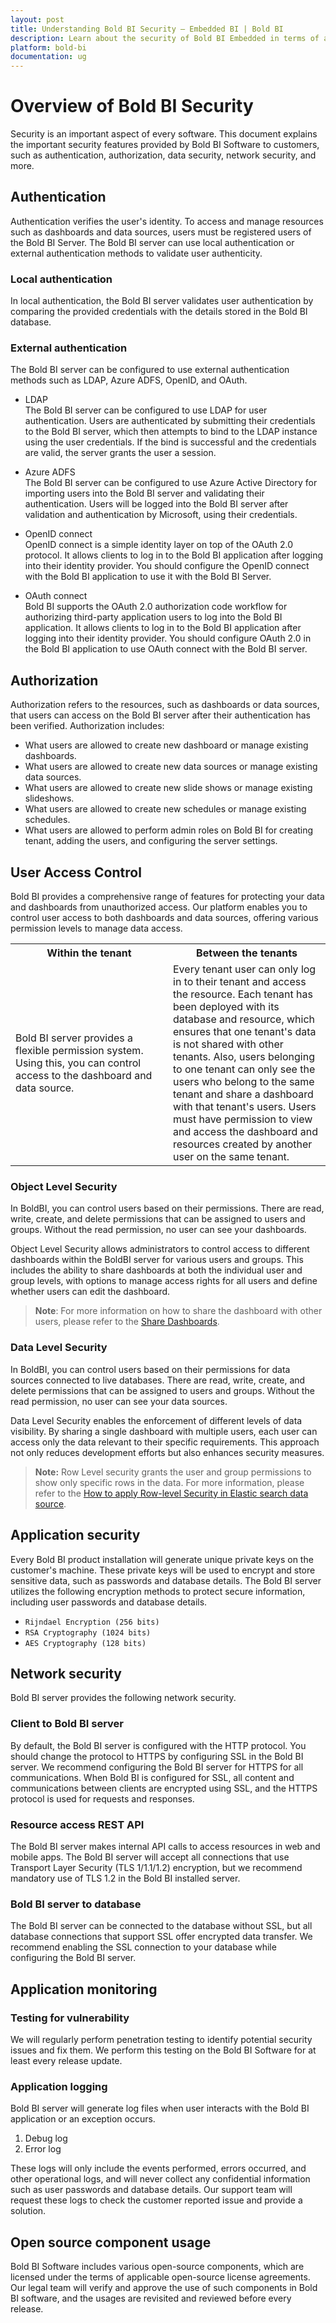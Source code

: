 ```yaml
---
layout: post
title: Understanding Bold BI Security – Embedded BI | Bold BI
description: Learn about the security of Bold BI Embedded in terms of authentication, authorization, data security, network security and more.
platform: bold-bi
documentation: ug
---
```


# Overview of Bold BI Security

Security is an important aspect of every software. This document explains the important security features provided by Bold BI Software to customers, such as authentication, authorization, data security, network security, and more.

## Authentication 
Authentication verifies the user's identity. To access and manage resources such as dashboards and data sources, users must be registered users of the Bold BI Server. The Bold BI server can use local authentication or external authentication methods to validate user authenticity.

### Local authentication
In local authentication, the Bold BI server validates user authentication by comparing the provided credentials with the details stored in the Bold BI database.

### External authentication
The Bold BI server can be configured to use external authentication methods such as LDAP, Azure ADFS, OpenID, and OAuth. 

* LDAP   
The Bold BI server can be configured to use LDAP for user authentication. Users are authenticated by submitting their credentials to the Bold BI server, which then attempts to bind to the LDAP instance using the user credentials. If the bind is successful and the credentials are valid, the server grants the user a session.

* Azure ADFS  
The Bold BI server can be configured to use Azure Active Directory for importing users into the Bold BI server and validating their authentication. Users will be logged into the Bold BI server after validation and authentication by Microsoft, using their credentials.

* OpenID connect   
OpenID connect is a simple identity layer on top of the OAuth 2.0 protocol. It allows clients to log in to the Bold BI application after logging into their identity provider. You should configure the OpenID connect with the Bold BI application to use it with the Bold BI Server.

* OAuth connect  
Bold BI supports the OAuth 2.0 authorization code workflow for authorizing third-party application users to log into the Bold BI application. It allows clients to log in to the Bold BI application after logging into their identity provider. You should configure OAuth 2.0 in the Bold BI application to use OAuth connect with the Bold BI server.

## Authorization
Authorization refers to the resources, such as dashboards or data sources, that users can access on the Bold BI server after their authentication has been verified. Authorization includes:
-	What users are allowed to create new dashboard or manage existing dashboards.
-	What users are allowed to create new data sources or manage existing data sources.
-	What users are allowed to create new slide shows or manage existing slideshows.
-	What users are allowed to create new schedules or manage existing schedules.
-	What users are allowed to perform admin roles on Bold BI for creating tenant, adding the users, and configuring the server settings.

## User Access Control
Bold BI provides a comprehensive range of features for protecting your data and dashboards from unauthorized access. Our platform enables you to control user access to both dashboards and data sources, offering various permission levels to manage data access.

<table>
<tr>
<th style="width: 50%;">Within the tenant</th>
<th style="width: 50%;">Between the tenants</th>
</tr>
<tr>
<td>Bold BI server provides a flexible permission system. Using this, you can control access to the dashboard and data source.</td>
<td>Every tenant user can only log in to their tenant and access the resource. Each tenant has been deployed with its database and resource, which ensures that one tenant's data is not shared with other tenants. Also, users belonging to one tenant can only see the users who belong to the same tenant and share a dashboard with that tenant's users. Users must have permission to view and access the dashboard and resources created by another user on the same tenant.</td>
</tr>
</table>

### Object Level Security
In BoldBI, you can control users based on their permissions. There are read, write, create, and delete permissions that can be assigned to users and groups. Without the read permission, no user can see your dashboards.

Object Level Security allows administrators to control access to different dashboards within the BoldBI server for various users and groups. This includes the ability to share dashboards at both the individual user and group levels, with options to manage access rights for all users and define whether users can edit the dashboard.

>**Note**: For more information on how to share the dashboard with other users, please refer to the [Share Dashboards](/managing-resources/manage-dashboards/share-dashboards/).

### Data Level Security
In BoldBI, you can control users based on their permissions for data sources connected to live databases. There are read, write, create, and delete permissions that can be assigned to users and groups. Without the read permission, no user can see your data sources.

Data Level Security enables the enforcement of different levels of data visibility. By sharing a single dashboard with multiple users, each user can access only the data relevant to their specific requirements. This approach not only reduces development efforts but also enhances security measures.

>**Note:** Row Level security grants the user and group permissions to show only specific rows in the data. For more information, please refer to the [How to apply Row-level Security in Elastic search data source](https://support.boldbi.com/kb/article/16645/how-to-apply-row-level-security-in-elastic-search-data-source).

## Application security
Every Bold BI product installation will generate unique private keys on the customer's machine. These private keys will be used to encrypt and store sensitive data, such as passwords and database details. 
The Bold BI server utilizes the following encryption methods to protect secure information, including user passwords and database details. 
-	`Rijndael Encryption (256 bits)`
-	`RSA Cryptography (1024 bits)`
-	`AES Cryptography (128 bits)`

## Network security
Bold BI server provides the following network security.

### Client to Bold BI server
By default, the Bold BI server is configured with the HTTP protocol. You should change the protocol to HTTPS by configuring SSL in the Bold BI server. We recommend configuring the Bold BI server for HTTPS for all communications. When Bold BI is configured for SSL, all content and communications between clients are encrypted using SSL, and the HTTPS protocol is used for requests and responses.

### Resource access REST API
The Bold BI server makes internal API calls to access resources in web and mobile apps. The Bold BI server will accept all connections that use Transport Layer Security (TLS 1/1.1/1.2) encryption, but we recommend mandatory use of TLS 1.2 in the Bold BI installed server.

### Bold BI server to database
The Bold BI server can be connected to the database without SSL, but all database connections that support SSL offer encrypted data transfer. We recommend enabling the SSL connection to your database while configuring the Bold BI server.

## Application monitoring

### Testing for vulnerability
We will regularly perform penetration testing to identify potential security issues and fix them. We perform this testing on the Bold BI Software for at least every release update.

### Application logging
Bold BI server will generate log files when user interacts with the Bold BI application or an exception occurs.
1.	Debug log
2.	Error log

These logs will only include the events performed, errors occurred, and other operational logs, and will never collect any confidential information such as user passwords and database details. Our support team will request these logs to check the customer reported issue and provide a solution.

## Open source component usage
Bold BI Software includes various open-source components, which are licensed under the terms of applicable open-source license agreements. Our legal team will verify and approve the use of such components in Bold BI software, and the usages are revisited and reviewed before every release.
